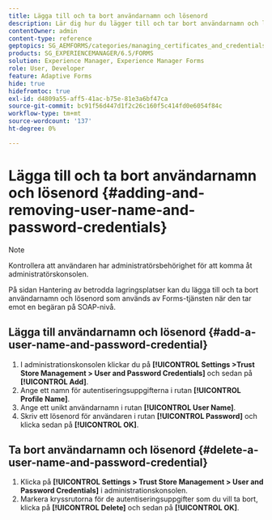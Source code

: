 ```yaml
---
title: Lägga till och ta bort användarnamn och lösenord
description: Lär dig hur du lägger till och tar bort användarnamn och lösenord.
contentOwner: admin
content-type: reference
geptopics: SG_AEMFORMS/categories/managing_certificates_and_credentials
products: SG_EXPERIENCEMANAGER/6.5/FORMS
solution: Experience Manager, Experience Manager Forms
role: User, Developer
feature: Adaptive Forms
hide: true
hidefromtoc: true
exl-id: d4809a55-aff5-41ac-b75e-81e3a6bf47ca
source-git-commit: bc91f56d447d1f2c26c160f5c414fd0e6054f84c
workflow-type: tm+mt
source-wordcount: '137'
ht-degree: 0%

---
```


# Lägga till och ta bort användarnamn och lösenord {#adding-and-removing-user-name-and-password-credentials}

>[!NOTE]
> 
> Kontrollera att användaren har administratörsbehörighet för att komma åt administratörskonsolen.

På sidan Hantering av betrodda lagringsplatser kan du lägga till och ta bort användarnamn och lösenord som används av Forms-tjänsten när den tar emot en begäran på SOAP-nivå.

## Lägga till användarnamn och lösenord {#add-a-user-name-and-password-credential}

1. I administrationskonsolen klickar du på **[!UICONTROL Settings >Trust Store Management > User and Password Credentials]** och sedan på **[!UICONTROL Add]**.
1. Ange ett namn för autentiseringsuppgifterna i rutan **[!UICONTROL Profile Name]**.
1. Ange ett unikt användarnamn i rutan **[!UICONTROL User Name]**.
1. Skriv ett lösenord för användaren i rutan **[!UICONTROL Password]** och klicka sedan på **[!UICONTROL OK]**.

## Ta bort användarnamn och lösenord {#delete-a-user-name-and-password-credential}

1. Klicka på **[!UICONTROL Settings > Trust Store Management > User and Password Credentials]** i administrationskonsolen.
1. Markera kryssrutorna för de autentiseringsuppgifter som du vill ta bort, klicka på **[!UICONTROL Delete]** och sedan på **[!UICONTROL OK]**.
